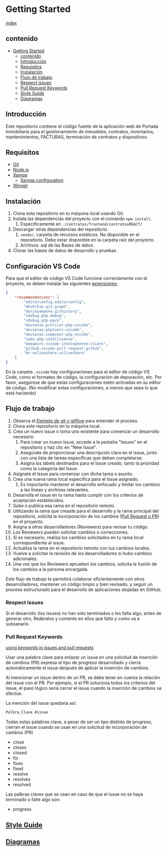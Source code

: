 # Getting Started

[index](../README.md)

## contenido

- [Getting Started](#getting-started)
  - [contenido](#contenido)
  - [Introducción](#introducción)
  - [Requisitos](#requisitos)
  - [Instalación](#instalación)
  - [Flujo de trabajo](#flujo-de-trabajo)
  - [Respect issues](#respect-issues)
  - [Pull Request Keywords](#pull-request-keywords)
  - [Style Guide](#style-guide)
  - [Diagramas](#diagramas)

## Introducción

Este repositorio contiene el código fuente de la aplicación web de Portada Inmobiliaria para el gestionamiento de inmuebles, contratos, inventarios, mantenimientos, FACTURAS, terminación de contratos y dispositivos.

## Requisitos

- [Git](https://git-scm.com/downloads)
- [Node.js](./winget.md#node-js-by-nvm)
- [Xampp](https://www.apachefriends.org/es/download.html)
  - [Xampp configuration](./winget.md#xampp)
- [Winget](./winget.md)

## Instalación

1. Clona este repositorio en tu máquina local usando Git.
2. Instala las dependencias del proyecto con el comando `npm install`.
    1. Especificamente en `./contratos/frontend/contratosREACT/`
3. Descargar otras dependencias del repositorio.
    1. `vendor`, carpeta de recursos estáticos. No disponible en el repositorio. Debe estar disponible en la carpeta raíz del proyecto.
    2. Archivos .sql de las Bases de datos.
4. Clonar las bases de datos de desarrollo y pruebas.

## Configuración VS Code

Para que el editor de código VS Code funcione correctamente con el proyecto, se deben instalar las siguientes [extensiones](../.vscode/extensions.json):

```json
{
    "recommendations": [
        "editorconfig.editorconfig",
        "mhutchie.git-graph",
        "donjayamanne.githistory",
        "xdebug.php-debug",
        "xdebug.php-pack",
        "devsense.profiler-php-vscode",
        "devsense.phptools-vscode",
        "devsense.composer-php-vscode",
        "zobo.php-intellisense",
        "bmewburn.vscode-intelephense-client",
        "github.vscode-pull-request-github",
        "ms-vsliveshare.vsliveshare"
    ]
}
```

En la carpeta `.vscode` hay configuraciones para el editor de código VS Code, como el formateo de código, la configuración de depuración, etc. Por favor, asegúrese de que estas configuraciones estén activadas en su editor de código. (No modificar estas configuraciones, a menos que sepa lo que está haciendo)

## Flujo de trabajo

1. Observa el [Ejemplo de git y gitflow](https://www.youtube.com/watch?v=VdGzPZ31ts8&ab_channel=HolaMundo) para entender el proceso.
2. Clona este repositorio en tu máquina local.
3. Crea un nuevo issue o toma uno existente para comenzar un desarrollo necesario.
    1. Para crear un nuevo issue, accede a la pestaña "Issues" en el repositorio y haz clic en "New Issue".
    2. Asegúrate de proporcionar una descripción clara en el issue, junto con una lista de tareas específicas que deben completarse.
    3. Asigna los labels destinados para el Issue creado, tanto la prioridad como la categoría del Issue.
4. Asígnate el Issue para comenzar con dicha tarea o asunto.
5. Crea una nueva rama local específica para el Issue asignado.
    1. Es importante mantener el desarrollo enfocado y limitar los cambios a las líneas y archivos relevantes.
6. Desarrolla el issue en tu rama hasta cumplir con los criterios de aceptación establecidos.
7. Sube o publica esa rama en el repositorio remoto.
8. Utilizando la rama que creaste para el desarrollo y la rama principal del repositorio, solicita la incorporación de los cambios ([Pull Request o PR](#pull-request-keywords)) en el proyecto.
9. Asigna a otros desarrolladores (Reviewers) para revisar tu código.
10. Los Reviewers pueden solicitar cambios o correcciones.
11. Si es necesario, realiza los cambios solicitados en tu rama local correspondiente al issue.
12. Actualiza la rama en el repositorio remoto con tus cambios locales.
13. Vuelve a solicitar la revisión de los desarrolladores si hubo cambios adicionales.
14. Una vez que los Reviewers aprueben los cambios, solicita la fusión de los cambios a la persona encargada.

Este flujo de trabajo te permitirá colaborar eficientemente con otros desarrolladores, mantener un código limpio y bien revisado, y seguir un proceso estructurado para el desarrollo de aplicaciones alojadas en GitHub.

### Respect issues

Si el desarrollo (los issues) no han sido terminados o les falta algo; antes de generar otro, Reábralos y comente en ellos que falto y como va a subsanarlo.

### Pull Request Keywords

[using keywords in issues and pull requests](https://docs.github.com/en/get-started/writing-on-github/working-with-advanced-formatting/using-keywords-in-issues-and-pull-requests)

Usar una palabra clave para enlazar un issue en una solicitud de inserción de cambios (PR) expresa el tipo de progreso desarrollado y cierra automáticamente el issue después de aplicar la inserción de cambios.

Al mencionar un issue dentro de un PR, se debe tener en cuenta la relación del issue con el PR. Por ejemplo, si el PR soluciona todos los criterios del issue, el paso lógico sería cerrar el issue cuando la inserción de cambios se efectúe.

La mención del issue quedaría así:

```md
Palbra_Clave #issue
```

Todas estas palabras clave, a pesar de ser un tipo distinto de progreso, cierran el issue cuando se usan en una solicitud de incorporación de cambios (PR)

- close
- closes
- closed
- fix
- fixes
- fixed
- resolve
- resolves
- resolved

Las palbras claves que se usan en caso de que el issue no se haya terminado o falte algo son:

- progress

## [Style Guide](./StyleGuide.md)

## [Diagramas](./Diagramas.md)
